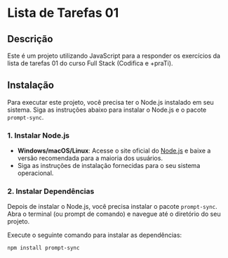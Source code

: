 # Lista de Tarefas 01 

## Descrição

Este é um projeto utilizando JavaScript para a responder os exercícios da lista de tarefas 01 do curso Full Stack (Codifica e +praTi).

## Instalação

Para executar este projeto, você precisa ter o Node.js instalado em seu sistema. Siga as instruções abaixo para instalar o Node.js e o pacote `prompt-sync`.

### 1. Instalar Node.js

- **Windows/macOS/Linux**: Acesse o site oficial do [Node.js](https://nodejs.org/) e baixe a versão recomendada para a maioria dos usuários.
- Siga as instruções de instalação fornecidas para o seu sistema operacional.

### 2. Instalar Dependências

Depois de instalar o Node.js, você precisa instalar o pacote `prompt-sync`. Abra o terminal (ou prompt de comando) e navegue até o diretório do seu projeto.

Execute o seguinte comando para instalar as dependências:

```bash
npm install prompt-sync
